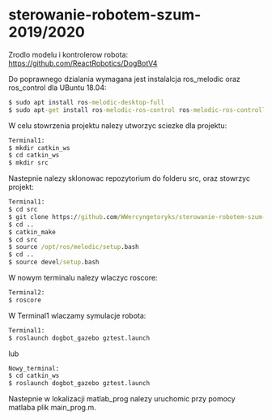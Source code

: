 # sterowanie-robotem-szum-2019/2020

Zrodlo modelu i kontrolerow robota: https://github.com/ReactRobotics/DogBotV4

Do poprawnego dzialania wymagana jest instalalcja ros_melodic oraz ros_control
dla UBuntu 18.04:
```bat
$ sudo apt install ros-melodic-desktop-full
$ sudo apt-get install ros-melodic-ros-control ros-melodic-ros-controllers
```
W celu stowrzenia projektu nalezy utworzyc sciezke dla projektu:
```bat
Terminal1:
$ mkdir catkin_ws
$ cd catkin_ws
$ mkdir src
```
Nastepnie nalezy sklonowac repozytorium do folderu src, oraz stowrzyc projekt:
```bat
Terminal1:
$ cd src
$ git clone https://github.com/WWercyngetoryks/sterowanie-robotem-szum-2019-20.git
$ cd ..
$ catkin_make
$ cd src
$ source /opt/ros/melodic/setup.bash
$ cd ..
$ source devel/setup.bash
```
W nowym terminalu nalezy wlaczyc roscore:
```bat
Terminal2:
$ roscore
```
W Terminal1 wlaczamy symulacje robota:
```bat
Terminal1:
$ roslaunch dogbot_gazebo gztest.launch
```
lub
```bat
Nowy_terminal:
$ cd catkin_ws
$ roslaunch dogbot_gazebo gztest.launch
```

Nastepnie w lokalizacji matlab_prog nalezy uruchomic przy pomocy matlaba plik main_prog.m.

